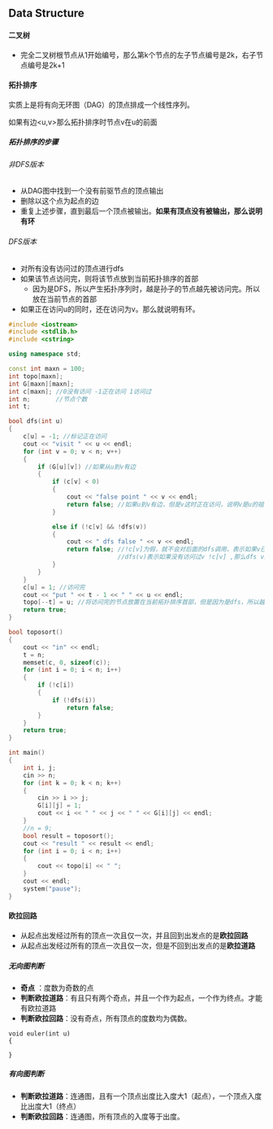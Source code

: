 ## Data Structure

#### 二叉树

- 完全二叉树根节点从1开始编号，那么第k个节点的左子节点编号是2k，右子节点编号是2k+1



#### 拓扑排序

实质上是将有向无环图（DAG）的顶点排成一个线性序列。

如果有边<u,v>那么拓扑排序时节点v在u的前面

##### 拓扑排序的步骤

###### 非DFS版本

- 从DAG图中找到一个没有前驱节点的顶点输出
- 删除以这个点为起点的边
- 重复上述步骤，直到最后一个顶点被输出。**如果有顶点没有被输出，那么说明有环**

###### DFS版本

- 对所有没有访问过的顶点进行dfs
- 如果该节点访问完，则将该节点放到当前拓扑排序的首部
  - 因为是DFS，所以产生拓扑序列时，越是孙子的节点越先被访问完。所以放在当前节点的首部
- 如果正在访问u的同时，还在访问为v。那么就说明有环。

```c++
#include <iostream>
#include <stdlib.h>
#include <cstring>

using namespace std;

const int maxn = 100;
int topo[maxn];
int G[maxn][maxn];
int c[maxn]; //0没有访问 -1正在访问 1访问过
int n;       //节点个数
int t;

bool dfs(int u)
{
    c[u] = -1; //标记正在访问
    cout << "visit " << u << endl;
    for (int v = 0; v < n; v++)
    {
        if (G[u][v]) //如果从u到v有边
        {
            if (c[v] < 0)
            {
                cout << "false point " << v << endl;
                return false; //如果u到v有边，但是v这时正在访问，说明v是u的祖先，u也是v的祖先所以是环
            }

            else if (!c[v] && !dfs(v))
            {
                cout << " dfs false " << v << endl;
                return false; //!c[v]为假，就不会对后面的dfs调用，表示如果v已经访问完，就不访问v了
                              //dfs(v)表示如果没有访问过v !c[v] ,那么dfs v还发现有环了，就退出
            }
        }
    }
    c[u] = 1; //访问完
    cout << "put " << t - 1 << " " << u << endl;
    topo[--t] = u; //将访问完的节点放置在当前拓扑排序首部，但是因为是dfs，所以越先搜索完成的，越是孙子，就越靠后
    return true;
}

bool toposort()
{
    cout << "in" << endl;
    t = n;
    memset(c, 0, sizeof(c));
    for (int i = 0; i < n; i++)
    {
        if (!c[i])
        {
            if (!dfs(i))
                return false;
        }
    }
    return true;
}

int main()
{
    int i, j;
    cin >> n;
    for (int k = 0; k < n; k++)
    {
        cin >> i >> j;
        G[i][j] = 1;
        cout << i << " " << j << " " << G[i][j] << endl;
    }
    //n = 9;
    bool result = toposort();
    cout << "result " << result << endl;
    for (int i = 0; i < n; i++)
    {
        cout << topo[i] << " ";
    }
    cout << endl;
    system("pause");
}
```

#### 欧拉回路

- 从起点出发经过所有的顶点一次且仅一次，并且回到出发点的是**欧拉回路**
- 从起点出发经过所有的顶点一次且仅一次，但是不回到出发点的是**欧拉道路**

##### 无向图判断

- **奇点** ：度数为奇数的点
- **判断欧拉道路**：有且只有两个奇点，并且一个作为起点，一个作为终点。才能有欧拉道路
- **判断欧拉回路**：没有奇点，所有顶点的度数均为偶数。

```
void euler(int u)
{
	
}
```



##### 有向图判断

- **判断欧拉道路**：连通图，且有一个顶点出度比入度大1（起点），一个顶点入度比出度大1（终点）
- **判断欧拉回路**：连通图，所有顶点的入度等于出度。



